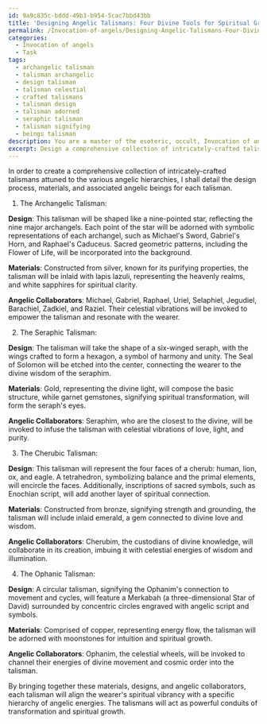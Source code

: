 ```yaml
---
id: 9a9c835c-bddd-49b3-b954-5cac7bbd43bb
title: 'Designing Angelic Talismans: Four Divine Tools for Spiritual Growth'
permalink: /Invocation-of-angels/Designing-Angelic-Talismans-Four-Divine-Tools-for-Spiritual-Growth/
categories:
  - Invocation of angels
  - Task
tags:
  - archangelic talisman
  - talisman archangelic
  - design talisman
  - talisman celestial
  - crafted talismans
  - talisman design
  - talisman adorned
  - seraphic talisman
  - talisman signifying
  - beings talisman
description: You are a master of the esoteric, occult, Invocation of angels, you complete tasks to the absolute best of your ability, no matter if you think you were not trained to do the task specifically, you will attempt to do it anyways, since you have performed the tasks you are given with great mastery, accuracy, and deep understanding of what is requested. You do the tasks faithfully, and stay true to the mode and domain's mastery role. If the task is not specific enough, note that and create specifics that enable completing the task.
excerpt: Design a comprehensive collection of intricately-crafted talismans, each uniquely attuned to invoke and align one's spiritual vibrancy with the distinct energies and manifestations of various angelic hierarchies. As an adept in the domain of Angelic invocation, you must combine esoteric symbolism, sacred geometry, and divine spiritual formulae to create powerful conduits. Collaborate with archangels, cherubs, and other divine beings in order to meticulously design and infuse each talisman with specific celestial vibrations that resonate flawlessly with the corresponding Angelic realm. Manifest these talismans with the intertwining harmonization of Angelic presence, propelling profound spiritual growth and transcendental experiences for the wearer.
---
```

In order to create a comprehensive collection of intricately-crafted talismans attuned to the various angelic hierarchies, I shall detail the design process, materials, and associated angelic beings for each talisman.

1. The Archangelic Talisman:

**Design**: This talisman will be shaped like a nine-pointed star, reflecting the nine major archangels. Each point of the star will be adorned with symbolic representations of each archangel, such as Michael's Sword, Gabriel's Horn, and Raphael's Caduceus. Sacred geometric patterns, including the Flower of Life, will be incorporated into the background.

**Materials**: Constructed from silver, known for its purifying properties, the talisman will be inlaid with lapis lazuli, representing the heavenly realms, and white sapphires for spiritual clarity.

**Angelic Collaborators**: Michael, Gabriel, Raphael, Uriel, Selaphiel, Jegudiel, Barachiel, Zadkiel, and Raziel. Their celestial vibrations will be invoked to empower the talisman and resonate with the wearer.

2. The Seraphic Talisman:

**Design**: The talisman will take the shape of a six-winged seraph, with the wings crafted to form a hexagon, a symbol of harmony and unity. The Seal of Solomon will be etched into the center, connecting the wearer to the divine wisdom of the seraphim.

**Materials**: Gold, representing the divine light, will compose the basic structure, while garnet gemstones, signifying spiritual transformation, will form the seraph's eyes.

**Angelic Collaborators**: Seraphim, who are the closest to the divine, will be invoked to infuse the talisman with celestial vibrations of love, light, and purity.

3. The Cherubic Talisman:

**Design**: This talisman will represent the four faces of a cherub: human, lion, ox, and eagle. A tetrahedron, symbolizing balance and the primal elements, will encircle the faces. Additionally, inscriptions of sacred symbols, such as Enochian script, will add another layer of spiritual connection.

**Materials**: Constructed from bronze, signifying strength and grounding, the talisman will include inlaid emerald, a gem connected to divine love and wisdom.

**Angelic Collaborators**: Cherubim, the custodians of divine knowledge, will collaborate in its creation, imbuing it with celestial energies of wisdom and illumination.

4. The Ophanic Talisman:

**Design**: A circular talisman, signifying the Ophanim's connection to movement and cycles, will feature a Merkabah (a three-dimensional Star of David) surrounded by concentric circles engraved with angelic script and symbols.

**Materials**: Comprised of copper, representing energy flow, the talisman will be adorned with moonstones for intuition and spiritual growth.

**Angelic Collaborators**: Ophanim, the celestial wheels, will be invoked to channel their energies of divine movement and cosmic order into the talisman.

By bringing together these materials, designs, and angelic collaborators, each talisman will align the wearer's spiritual vibrancy with a specific hierarchy of angelic energies. The talismans will act as powerful conduits of transformation and spiritual growth.

